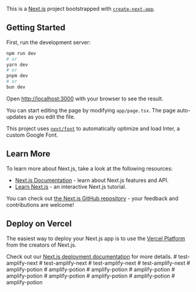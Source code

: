 This is a [Next.js](https://nextjs.org/) project bootstrapped with [`create-next-app`](https://github.com/vercel/next.js/tree/canary/packages/create-next-app).

## Getting Started

First, run the development server:

```bash
npm run dev
# or
yarn dev
# or
pnpm dev
# or
bun dev
```

Open [http://localhost:3000](http://localhost:3000) with your browser to see the result.

You can start editing the page by modifying `app/page.tsx`. The page auto-updates as you edit the file.

This project uses [`next/font`](https://nextjs.org/docs/basic-features/font-optimization) to automatically optimize and load Inter, a custom Google Font.

## Learn More

To learn more about Next.js, take a look at the following resources:

- [Next.js Documentation](https://nextjs.org/docs) - learn about Next.js features and API.
- [Learn Next.js](https://nextjs.org/learn) - an interactive Next.js tutorial.

You can check out [the Next.js GitHub repository](https://github.com/vercel/next.js/) - your feedback and contributions are welcome!

## Deploy on Vercel

The easiest way to deploy your Next.js app is to use the [Vercel Platform](https://vercel.com/new?utm_medium=default-template&filter=next.js&utm_source=create-next-app&utm_campaign=create-next-app-readme) from the creators of Next.js.

Check out our [Next.js deployment documentation](https://nextjs.org/docs/deployment) for more details.
#   t e s t - a m p l i f y - n e x t  
 #   t e s t - a m p l i f y - n e x t  
 #   t e s t - a m p l i f y - n e x t  
 #   t e s t - a m p l i f y - n e x t  
 #   a m p l i f y - p o t i o n  
 #   a m p l i f y - p o t i o n  
 #   a m p l i f y - p o t i o n  
 #   a m p l i f y - p o t i o n  
 #   a m p l i f y - p o t i o n  
 #   a m p l i f y - p o t i o n  
 #   a m p l i f y - p o t i o n  
 #   a m p l i f y - p o t i o n  
 #   a m p l i f y - p o t i o n  
 